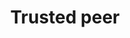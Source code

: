 ---
template: TermDetailPage
title: Trusted peer
description: Other trusted nodes in the network.     
aliases: trusted peers
keywords: trusted, peers
---